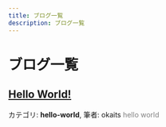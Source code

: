 ```yaml
---
title: ブログ一覧 
description: ブログ一覧
---
```

<h1>ブログ一覧</h1>
<a href="https://linuxcodevserver.github.io/blog/2021/06/28/Hello-World.md"><h2>Hello World!</h2></a>
<span>カテゴリ: <b>hello-world</b>, 筆者: okaits</span>
<span style="width: 80%; height: 80%; color: gray;">hello world</span>
